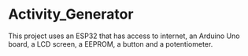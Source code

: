 # Activity_Generator

This project uses an ESP32 that has access to internet, an Arduino Uno board, a LCD screen, a EEPROM, a button and a potentiometer.
